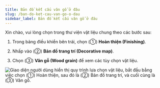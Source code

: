 ```yaml
---
title: Bản đồ kết cấu vân gỗ ở đâu
slug: /ban-do-ket-cau-van-go-o-dau
sidebar_label: Bản đồ kết cấu vân gỗ ở đâu
---
```


Xin chào, vui lòng chọn trong thư viện vật liệu chung theo các bước sau:

1. Trong bảng điều khiển bên trái, chọn (①) **Hoàn thiện (Finishing)**.

2. Nhấp vào (②) **Bản đồ trang trí (Decorative map)**.

3. Chọn (③) **Vân gỗ (Wood grain)** để xem các tùy chọn vật liệu.

![Giao diện người dùng hiển thị quy trình lựa chọn vật liệu, bắt đầu bằng việc chọn (①) Hoàn thiện, sau đó là (②) Bản đồ trang trí, và cuối cùng là (③) Vân gỗ.](https://storage.googleapis.com/jegavn_kb/images/0f4aff65-9d5f-4961-ab7d-873bc7aaa639.png)